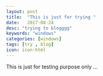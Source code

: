 ```yaml
---
layout: post
title:  "This is just for trying "
date:   2017-08-24
desc: "trying to blogggg"
keywords: "windows"
categories: [windows]
tags: [try , blog]
icon: icon-html
---
```


This is just for testing purpose only ...